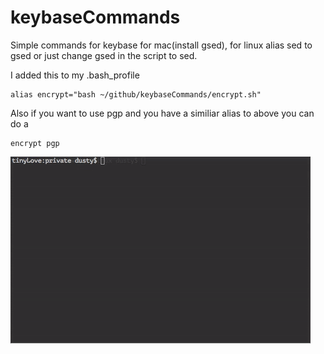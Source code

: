 # keybaseCommands
Simple commands for keybase for mac(install gsed), for linux alias sed to gsed or just change gsed in the script to sed.

I added this to my .bash_profile
```
alias encrypt="bash ~/github/keybaseCommands/encrypt.sh"
```
Also if you want to use pgp and you have a similiar alias to above you can do a 
```
encrypt pgp
```
![Encrypt animation](keybase.gif)

